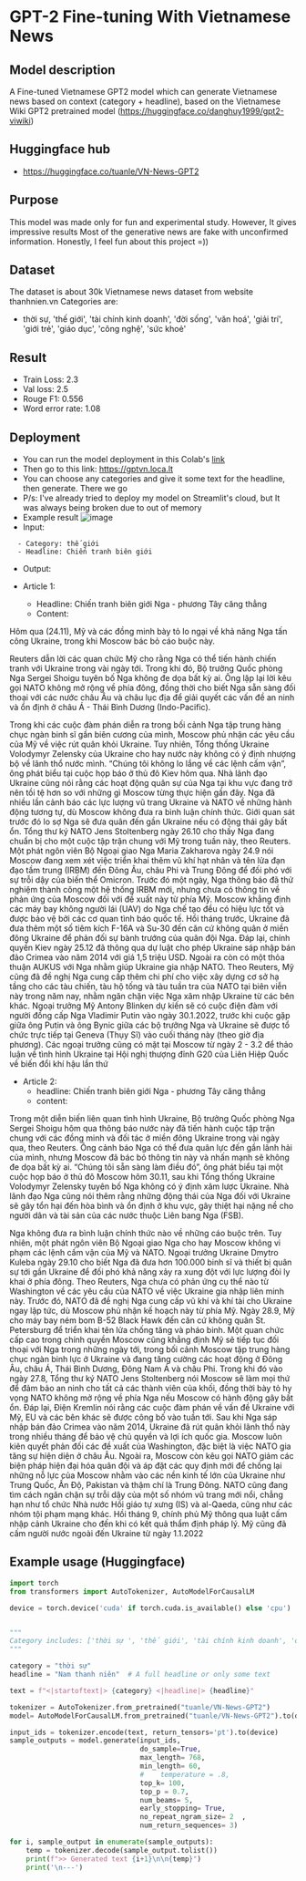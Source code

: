 # GPT-2 Fine-tuning With Vietnamese News
## Model description
A Fine-tuned Vietnamese GPT2 model which can generate Vietnamese news based on context (category + headline), based on the Vietnamese Wiki GPT2 pretrained model (https://huggingface.co/danghuy1999/gpt2-viwiki)

## Huggingface hub
- https://huggingface.co/tuanle/VN-News-GPT2

## Purpose
This model was made only for fun and experimental study. However, It gives impressive results
Most of the generative news are fake with unconfirmed information. Honestly, I feel fun about this project =))

## Dataset
The dataset is about 30k Vietnamese news dataset from website thanhnien.vn
Categories are:
- thời sự, 'thế giới', 'tài chính kinh doanh', 'đời sống', 'văn hoá', 'giải trí', 'giới trẻ', 'giáo dục', 'công nghệ', 'sức khoẻ'

## Result  
- Train Loss: 2.3
- Val loss: 2.5
- Rouge F1: 0.556
- Word error rate: 1.08

## Deployment
- You can run the model deployment in this Colab's [link](https://colab.research.google.com/drive/1ITnYPnngd_aqkFB2A5IhzSsX4jQSPOR1?usp=sharing)
- Then go to this link: https://gptvn.loca.lt
- You can choose any categories and give it some text for the headline, then generate. There we go
- P/s: I've already tried to deploy my model on Streamlit's cloud, but It was always being broken due to out of memory
- Example result
![image](https://user-images.githubusercontent.com/43035837/155842166-6ebf4fe1-0470-4fad-8c0b-0c50e821f310.png)
- Input:
```
  - Category: thế giới
  - Headline: Chiến tranh biên giới
```
- Output:

- Article 1:
  - Headline: Chiến tranh biên giới Nga - phương Tây căng thẳng
  - Content: 

Hôm qua (24.11), Mỹ và các đồng minh bày tỏ lo ngại về khả năng Nga tấn công Ukraine, trong khi Moscow bác bỏ cáo buộc này.

Reuters dẫn lời các quan chức Mỹ cho rằng Nga có thể tiến hành chiến tranh với Ukraine trong vài ngày tới. Trong khi đó, Bộ trưởng Quốc phòng Nga Sergei Shoigu tuyên bố Nga không đe dọa bất kỳ ai. Ông lặp lại lời kêu gọi NATO không mở rộng về phía đông, đồng thời cho biết Nga sẵn sàng đối thoại với các nước châu Âu và châu lục địa để giải quyết các vấn đề an ninh và ổn định ở châu Á - Thái Bình Dương (Indo-Pacific).

Trong khi các cuộc đàm phán diễn ra trong bối cảnh Nga tập trung hàng chục ngàn binh sĩ gần biên cương của mình, Moscow phủ nhận các yêu cầu của Mỹ về việc rút quân khỏi Ukraine. Tuy nhiên, Tổng thống Ukraine Volodymyr Zelensky của Ukraine cho hay nước này không có ý định nhượng bộ về lãnh thổ nước mình. “Chúng tôi không lo lắng về các lệnh cấm vận”, ông phát biểu tại cuộc họp báo ở thủ đô Kiev hôm qua. Nhà lãnh đạo Ukraine cũng nói rằng các hoạt động quân sự của Nga tại khu vực đang trở nên tồi tệ hơn so với những gì Moscow từng thực hiện gần đây. Nga đã nhiều lần cảnh báo các lực lượng vũ trang Ukraine và NATO về những hành động tương tự, dù Moscow không đưa ra bình luận chính thức. Giới quan sát trước đó lo sợ Nga sẽ đưa quân đến gần Ukraine nếu có động thái gây bất ổn. Tổng thư ký NATO Jens Stoltenberg ngày 26.10 cho thấy Nga đang chuẩn bị cho một cuộc tập trận chung với Mỹ trong tuần này, theo Reuters. Một phát ngôn viên Bộ Ngoại giao Nga Maria Zakharova ngày 24.9 nói Moscow đang xem xét việc triển khai thêm vũ khí hạt nhân và tên lửa đạn đạo tầm trung (IRBM) đến Đông Âu, châu Phi và Trung Đông để đối phó với sự trỗi dậy của biến thể Omicron. Trước đó một ngày, Nga thông báo đã thử nghiệm thành công một hệ thống IRBM mới, nhưng chưa có thông tin về phản ứng của Moscow đối với đề xuất này từ phía Mỹ. Moscow khẳng định các máy bay không người lái (UAV) do Nga chế tạo đều có hiệu lực tốt và được bảo vệ bởi các cơ quan tình báo quốc tế. Hồi tháng trước, Ukraine đã đưa thêm một số tiêm kích F-16A và Su-30 đến căn cứ không quân ở miền đông Ukraine để phản đối sự bành trướng của quân đội Nga. Đáp lại, chính quyền Kiev ngày 25.12 đã thông qua dự luật cho phép Ukraine sáp nhập bán đảo Crimea vào năm 2014 với giá 1,5 triệu USD. Ngoài ra còn có một thỏa thuận AUKUS với Nga nhằm giúp Ukraine gia nhập NATO. Theo Reuters, Mỹ cũng đã đề nghị Nga cung cấp thêm chi phí cho việc xây dựng cơ sở hạ tầng cho các tàu chiến, tàu hộ tống và tàu tuần tra của NATO tại biên viễn này trong năm nay, nhằm ngăn chặn việc Nga xâm nhập Ukraine từ các bên khác. Ngoại trưởng Mỹ Antony Blinken dự kiến sẽ có cuộc điện đàm với người đồng cấp Nga Vladimir Putin vào ngày 30.1.2022, trước khi cuộc gặp giữa ông Putin và ông Bynic giữa các bộ trưởng Nga và Ukraine sẽ được tổ chức trực tiếp tại Geneva (Thụy Sĩ) vào cuối tháng này (theo giờ địa phương). Các ngoại trưởng cũng có mặt tại Moscow từ ngày 2 - 3.2 để thảo luận về tình hình Ukraine tại Hội nghị thượng đỉnh G20 của Liên Hiệp Quốc về biến đổi khí hậu lần thứ
- Article 2:
  - headline: Chiến tranh biên giới Nga - phương Tây căng thẳng
  - content: 

Trong một diễn biến liên quan tình hình Ukraine, Bộ trưởng Quốc phòng Nga Sergei Shoigu hôm qua thông báo nước này đã tiến hành cuộc tập trận chung với các đồng minh và đối tác ở miền đông Ukraine trong vài ngày qua, theo Reuters. Ông cảnh báo Nga có thể đưa quân lực đến gần lãnh hải của mình, nhưng Moscow đã bác bỏ thông tin này và nhấn mạnh sẽ không đe dọa bất kỳ ai. “Chúng tôi sẵn sàng làm điều đó”, ông phát biểu tại một cuộc họp báo ở thủ đô Moscow hôm 30.11, sau khi Tổng thống Ukraine Volodymyr Zelensky tuyên bố Nga không có ý định xâm lược Ukraine. Nhà lãnh đạo Nga cũng nói thêm rằng những động thái của Nga đối với Ukraine sẽ gây tổn hại đến hòa bình và ổn định ở khu vực, gây thiệt hại nặng nề cho người dân và tài sản của các nước thuộc Liên bang Nga (FSB).

Nga không đưa ra bình luận chính thức nào về những cáo buộc trên. Tuy nhiên, một phát ngôn viên Bộ Ngoại giao Nga cho hay Moscow không vi phạm các lệnh cấm vận của Mỹ và NATO. Ngoại trưởng Ukraine Dmytro Kuleba ngày 29.10 cho biết Nga đã đưa hơn 100.000 binh sĩ và thiết bị quân sự tới gần Ukraine để đối phó khả năng xảy ra xung đột với lực lượng đòi ly khai ở phía đông. Theo Reuters, Nga chưa có phản ứng cụ thể nào từ Washington về các yêu cầu của NATO về việc Ukraine gia nhập liên minh này. Trước đó, NATO đã đề nghị Nga cung cấp vũ khí và khí tài cho Ukraine ngay lập tức, dù Moscow phủ nhận kế hoạch này từ phía Mỹ. Ngày 28.9, Mỹ cho máy bay ném bom B-52 Black Hawk đến căn cứ không quân St. Petersburg để triển khai tên lửa chống tăng và pháo binh. Một quan chức cấp cao trong chính quyền Moscow cũng khẳng định Mỹ sẽ tiếp tục đối thoại với Nga trong những ngày tới, trong bối cảnh Moscow tập trung hàng chục ngàn binh lực ở Ukraine và đang tăng cường các hoạt động ở Đông Âu, châu Á, Thái Bình Dương, Đông Nam Á và châu Phi. Trong khi đó vào ngày 27.8, Tổng thư ký NATO Jens Stoltenberg nói Moscow sẽ làm mọi thứ để đảm bảo an ninh cho tất cả các thành viên của khối, đồng thời bày tỏ hy vọng NATO không mở rộng về phía Nga nếu Moscow có hành động gây bất ổn. Đáp lại, Điện Kremlin nói rằng các cuộc đàm phán về vấn đề Ukraine với Mỹ, EU và các bên khác sẽ được công bố vào tuần tới. Sau khi Nga sáp nhập bán đảo Crimea vào năm 2014, Ukraine đã rút quân khỏi lãnh thổ này trong nhiều tháng để bảo vệ chủ quyền và lợi ích quốc gia. Moscow luôn kiên quyết phản đối các đề xuất của Washington, đặc biệt là việc NATO gia tăng sự hiện diện ở châu Âu. Ngoài ra, Moscow còn kêu gọi NATO giảm các biện pháp hiện đại hóa quân đội và áp đặt các quy định mới để chống lại những nỗ lực của Moscow nhằm vào các nền kinh tế lớn của Ukraine như Trung Quốc, Ấn Độ, Pakistan và thậm chí là Trung Đông. NATO cũng đang tìm cách ngăn chặn sự trỗi dậy của một số nhóm vũ trang mới nổi, chẳng hạn như tổ chức Nhà nước Hồi giáo tự xưng (IS) và al-Qaeda, cũng như các nhóm tội phạm mạng khác. Hồi tháng 9, chính phủ Mỹ thông qua luật cấm nhập cảnh Ukraine cho đến khi có kết quả thẩm định pháp lý. Mỹ cũng đã cấm người nước ngoài đến Ukraine từ ngày 1.1.2022




## Example usage (Huggingface)
```python
import torch
from transformers import AutoTokenizer, AutoModelForCausalLM

device = torch.device('cuda' if torch.cuda.is_available() else 'cpu')


"""
Category includes: ['thời sự ', 'thế giới', 'tài chính kinh doanh', 'đời sống', 'văn hoá', 'giải trí', 'giới trẻ', 'giáo dục','công nghệ', 'sức khoẻ']
"""

category = "thời sự"
headline = "Nam thanh niên"  # A full headline or only some text

text = f"<|startoftext|> {category} <|headline|> {headline}"

tokenizer = AutoTokenizer.from_pretrained("tuanle/VN-News-GPT2")
model= AutoModelForCausalLM.from_pretrained("tuanle/VN-News-GPT2").to(device)

input_ids = tokenizer.encode(text, return_tensors='pt').to(device)
sample_outputs = model.generate(input_ids,
                                do_sample=True,
                                max_length= 768,
                                min_length= 60,
                                #    temperature = .8,
                                top_k= 100,
                                top_p = 0.7,
                                num_beams= 5,
                                early_stopping= True,
                                no_repeat_ngram_size= 2  ,
                                num_return_sequences= 3)

for i, sample_output in enumerate(sample_outputs):
    temp = tokenizer.decode(sample_output.tolist())
    print(f">> Generated text {i+1}\n\n{temp}")
    print('\n---')
```
